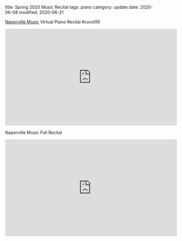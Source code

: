 title: Spring 2020 Music Recital
tags: piano
category: update
date: 2020-06-08
modified: 2020-06-21

[Naperville Music](https://www.napervillemusic.com/) Virtual Piano Recital #covid19

<iframe width="560" height="315" src="https://www.youtube.com/embed/1sVvTkwBssk" frameborder="0" allow="accelerometer; autoplay; encrypted-media; gyroscope; picture-in-picture" allowfullscreen></iframe>

Naperville Music Full Recital

<iframe width="560" height="315" src="https://www.youtube.com/embed/gMiqB0zANVw" frameborder="0" allow="accelerometer; autoplay; encrypted-media; gyroscope; picture-in-picture" allowfullscreen></iframe>
